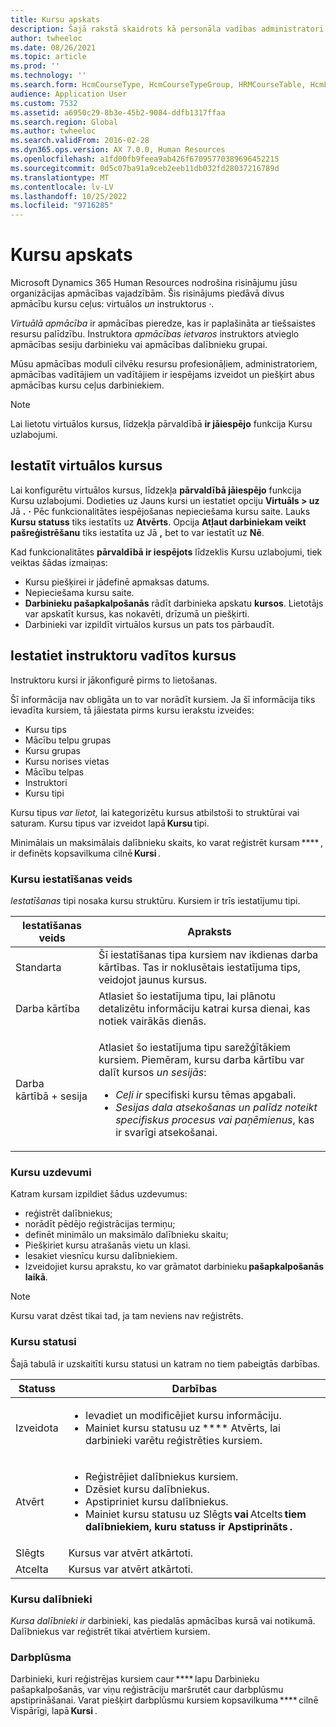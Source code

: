 ```yaml
---
title: Kursu apskats
description: Šajā rakstā skaidrots kā personāla vadības administratori un vadītāji var izmantot kursu funkcijas, lai uzturētu informāciju par darbiniekiem pieejamajiem kursiem.
author: twheeloc
ms.date: 08/26/2021
ms.topic: article
ms.prod: ''
ms.technology: ''
ms.search.form: HcmCourseType, HcmCourseTypeGroup, HRMCourseTable, HcmLearningWorkspace
audience: Application User
ms.custom: 7532
ms.assetid: a6950c29-8b3e-45b2-9084-ddfb1317ffaa
ms.search.region: Global
ms.author: twheeloc
ms.search.validFrom: 2016-02-28
ms.dyn365.ops.version: AX 7.0.0, Human Resources
ms.openlocfilehash: a1fd00fb9feea9ab426f67095770389696452215
ms.sourcegitcommit: 0d5c07ba91a9ceb2eeb11db032fd28037216789d
ms.translationtype: MT
ms.contentlocale: lv-LV
ms.lasthandoff: 10/25/2022
ms.locfileid: "9716285"
---
```

# <a name="courses-overview"></a>Kursu apskats

Microsoft Dynamics 365 Human Resources nodrošina risinājumu jūsu organizācijas apmācības vajadzībām. Šis risinājums piedāvā divus apmācību kursu ceļus: virtuālos *un* instruktorus *·*.

*Virtuālā apmācība* ir apmācības pieredze, kas ir paplašināta ar tiešsaistes resursu palīdzību. Instruktora *apmācības ietvaros* instruktors atvieglo apmācības sesiju darbinieku vai apmācības dalībnieku grupai.

Mūsu apmācības modulī cilvēku resursu profesionāļiem, administratoriem, apmācības vadītājiem un vadītājiem ir iespējams izveidot un piešķirt abus apmācības kursu ceļus darbiniekiem.

> [!NOTE]
> Lai lietotu virtuālos kursus, līdzekļa pārvaldībā **ir jāiespējo** funkcija Kursu uzlabojumi.

## <a name="set-up-virtual-courses"></a>Iestatīt virtuālos kursus

Lai konfigurētu virtuālos kursus, līdzekļa **pārvaldībā jāiespējo** funkcija Kursu uzlabojumi. Dodieties uz Jauns kursi un iestatiet opciju **Virtuāls \> uz** Jā **.** **·** Pēc funkcionalitātes iespējošanas nepieciešama kursu saite. Lauks **Kursu statuss** tiks iestatīts uz **Atvērts**. Opcija **Atļaut darbiniekam veikt pašreģistrēšanu** tiks iestatīta uz Jā **,** bet to var iestatīt uz **Nē**.

Kad funkcionalitātes **pārvaldībā ir iespējots** līdzeklis Kursu uzlabojumi, tiek veiktas šādas izmaiņas:

- Kursu piešķirei ir jādefinē apmaksas datums.
- Nepieciešama kursu saite.
- **Darbinieku pašapkalpošanās** rādīt darbinieka apskatu **kursos**. Lietotājs var apskatīt kursus, kas nokavēti, drīzumā un piešķirti.
- Darbinieki var izpildīt virtuālos kursus un pats tos pārbaudīt.

## <a name="set-up-instructor-led-courses"></a>Iestatiet instruktoru vadītos kursus

Instruktoru kursi ir jākonfigurē pirms to lietošanas.

Šī informācija nav obligāta un to var norādīt kursiem. Ja šī informācija tiks ievadīta kursiem, tā jāiestata pirms kursu ierakstu izveides:

- Kursu tips
- Mācību telpu grupas
- Kursu grupas
- Kursu norises vietas
- Mācību telpas
- Instruktori
- Kursu tipi

Kursu tipus *var lietot,* lai kategorizētu kursus atbilstoši to struktūrai vai saturam. Kursu tipus var izveidot lapā **Kursu** tipi.

Minimālais un maksimālais dalībnieku skaits, ko varat reģistrēt kursam **** , ir definēts kopsavilkuma cilnē **Kursi** .

### <a name="course-setup-type"></a>Kursu iestatīšanas veids 

*Iestatīšanas* tipi nosaka kursu struktūru. Kursiem ir trīs iestatījumu tipi.

| Iestatīšanas veids | Apraksts |
|------|--------|
| Standarta | Šī iestatīšanas tipa kursiem nav ikdienas darba kārtības. Tas ir noklusētais iestatījuma tips, veidojot jaunus kursus. |
| Darba kārtība | Atlasiet šo iestatījuma tipu, lai plānotu detalizētu informāciju katrai kursa dienai, kas notiek vairākās dienās. |
| Darba kārtībā + sesija | <p>Atlasiet šo iestatījuma tipu sarežģītākiem kursiem. Piemēram, kursu darba kārtību var dalīt kursos *un* *sesijās*:</p><ul><li>*Ceļi ir* specifiski kursu tēmas apgabali.</li><li>*Sesijas dala atsekošanas un palīdz noteikt specifiskus procesus vai paņēmienus*, kas ir svarīgi atsekošanai.</li></ul> |

### <a name="course-tasks"></a>Kursu uzdevumi

Katram kursam izpildiet šādus uzdevumus:

- reģistrēt dalībniekus;
- norādīt pēdējo reģistrācijas termiņu;
- definēt minimālo un maksimālo dalībnieku skaitu;
- Piešķiriet kursu atrašanās vietu un klasi.
- Iesakiet viesnīcu kursu dalībniekiem.
- Izveidojiet kursu aprakstu, ko var grāmatot darbinieku **pašapkalpošanās laikā**.

> [!NOTE]
> Kursu varat dzēst tikai tad, ja tam neviens nav reģistrēts.

### <a name="course-statuses"></a>Kursu statusi

Šajā tabulā ir uzskaitīti kursu statusi un katram no tiem pabeigtās darbības.

| Statuss | Darbības |
|------|--------|
| Izveidota | <ul><li>Ievadiet un modificējiet kursu informāciju.</li><li>Mainiet kursu statusu uz **** Atvērts, lai darbinieki varētu reģistrēties kursiem.</li></ul> | 
| Atvērt | <ul><li>Reģistrējiet dalībniekus kursiem.</li><li>Dzēsiet kursu dalībniekus.</li><li>Apstipriniet kursu dalībniekus.</li><li>Mainiet kursu statusu uz Slēgts **vai** Atcelts **tiem dalībniekiem, kuru statuss ir Apstiprināts** **.**</li></ul>|
| Slēgts | Kursus var atvērt atkārtoti. |
| Atcelta | Kursus var atvērt atkārtoti. |

### <a name="course-participants"></a>Kursu dalībnieki

*Kursa dalībnieki ir* darbinieki, kas piedalās apmācības kursā vai notikumā. Dalībniekus var reģistrēt tikai atvērtiem kursiem.

### <a name="workflow"></a>Darbplūsma

Darbinieki, kuri reģistrējas kursiem caur **** lapu Darbinieku pašapkalpošanās, var viņu reģistrāciju maršrutēt caur darbplūsmu apstiprināšanai. Varat piešķirt darbplūsmu kursiem kopsavilkuma **** cilnē Vispārīgi, lapā **Kursi** .
